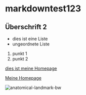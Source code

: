 # markdowntest123

## Überschrift 2

* dies ist eine Liste
* ungeordnete Liste

1. punkt 1
2. punkt 2

[dies ist meine Homepage](https://konradhoeffner.de)

<a href="https://konradhoeffner.de/">Meine Homepage</a>

![anatomical-landmark-bw](https://github.com/KonradHoeffner/markdowntest123/assets/839577/7592cfd5-4d8c-4af4-ba7f-46da591c1cd7)
